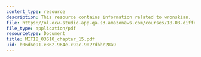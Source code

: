 ```yaml
---
content_type: resource
description: This resource contains information related to wronskian.
file: https://ol-ocw-studio-app-qa.s3.amazonaws.com/courses/18-03-differential-equations-spring-2010/b06d6e91e362964ec92c9027dbbc28a9_MIT18_03S10_chapter_15.pdf
file_type: application/pdf
resourcetype: Document
title: MIT18_03S10_chapter_15.pdf
uid: b06d6e91-e362-964e-c92c-9027dbbc28a9
---
```

